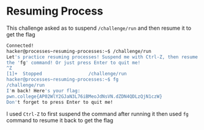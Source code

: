 # Resuming Process
This challenge asked as to suspend `/challenge/run` and then resume it to get the flag
```bash
Connected!
hacker@processes~resuming-processes:~$ /challenge/run
Let's practice resuming processes! Suspend me with Ctrl-Z, then resume me with
the 'fg' command! Or just press Enter to quit me!
^Z
[1]+  Stopped                 /challenge/run
hacker@processes~resuming-processes:~$ fg
/challenge/run
I'm back! Here's your flag:
pwn.college{AP02WlY2GJaN3L76iBMeoJdNsVN.dZDN4QDLzQjN1czW}
Don't forget to press Enter to quit me!
```
I used `Ctrl-Z` to first suspend the command after running it then used `fg` command to resume it back to get the flag
